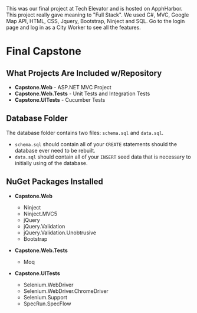 This was our final project at Tech Elevator and is hosted on ApphHarbor. This project really gave meaning to "Full Stack". We used C#, MVC, Google Map API, HTML, CSS, Jquery, Bootstrap, Ninject and SQL. Go to the login page and log in as a City Worker to see all the features.

# Final Capstone

## What Projects Are Included w/Repository

- **Capstone.Web** - ASP.NET MVC Project
- **Capstone.Web.Tests** - Unit Tests and Integration Tests
- **Capstone.UITests** - Cucumber Tests

## Database Folder

The database folder contains two files: `schema.sql` and `data.sql`.

- `schema.sql` should contain all of your `CREATE` statements should the database ever need to be rebuilt.
- `data.sql` should contain all of your `INSERT` seed data that is necessary to initially using of the database.

## NuGet Packages Installed
 
- **Capstone.Web**
    - Ninject
    - Ninject.MVC5
    - jQuery
    - jQuery.Validation
    - jQuery.Validation.Unobtrusive
    - Bootstrap

- **Capstone.Web.Tests**
    - Moq

- **Capstone.UITests**
    - Selenium.WebDriver
    - Selenium.WebDriver.ChromeDriver
    - Selenium.Support
    - SpecRun.SpecFlow
